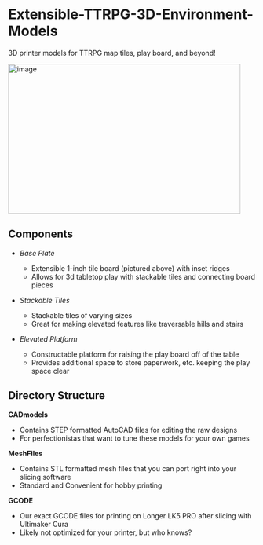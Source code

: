 # Extensible-TTRPG-3D-Environment-Models
3D printer models for TTRPG map tiles, play board, and beyond!

<img width="473" height="305" alt="image" src="https://github.com/user-attachments/assets/f7197a66-853c-46d0-b78e-e82f6499869b" />

## Components
- *Base Plate*
  - Extensible 1-inch tile board (pictured above) with inset ridges
  - Allows for 3d tabletop play with stackable tiles and connecting board pieces
 
- *Stackable Tiles*
  - Stackable tiles of varying sizes
  - Great for making elevated features like traversable hills and stairs

- *Elevated Platform*
  - Constructable platform for raising the play board off of the table
  - Provides additional space to store paperwork, etc. keeping the play space clear

## Directory Structure

**CADmodels**
- Contains STEP formatted AutoCAD files for editing the raw designs
- For perfectionistas that want to tune these models for your own games

**MeshFiles**
- Contains STL formatted mesh files that you can port right into your slicing software
- Standard and Convenient for hobby printing

**GCODE**
- Our exact GCODE files for printing on Longer LK5 PRO after slicing with Ultimaker Cura
- Likely not optimized for your printer, but who knows?
